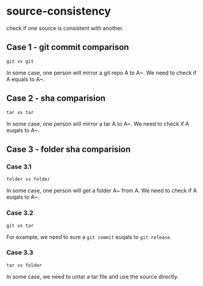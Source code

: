 # source-consistency
check if one source is consistent with another.

## Case 1 - git commit comparison
`git vs git`

In some case, one person will mirror a git repo A to A~.
We need to check if A equals to A~.

## Case 2 - sha comparision
`tar vs tar`

In some case, one person will mirror a tar A to A~.
We need to check if A euqals to A~.

## Case 3 - folder sha comparision
### Case 3.1 
`folder vs folder`

In some case, one person will get a folder A~ from A.
We need to check if A euqals to A~.

### Case 3.2
`git vs tar`

For example, we need to sure a `git commit` euqals to `git release`.


### Case 3.3 
`tar vs folder`

In some case, we need to untar a tar file and use the source directly.

